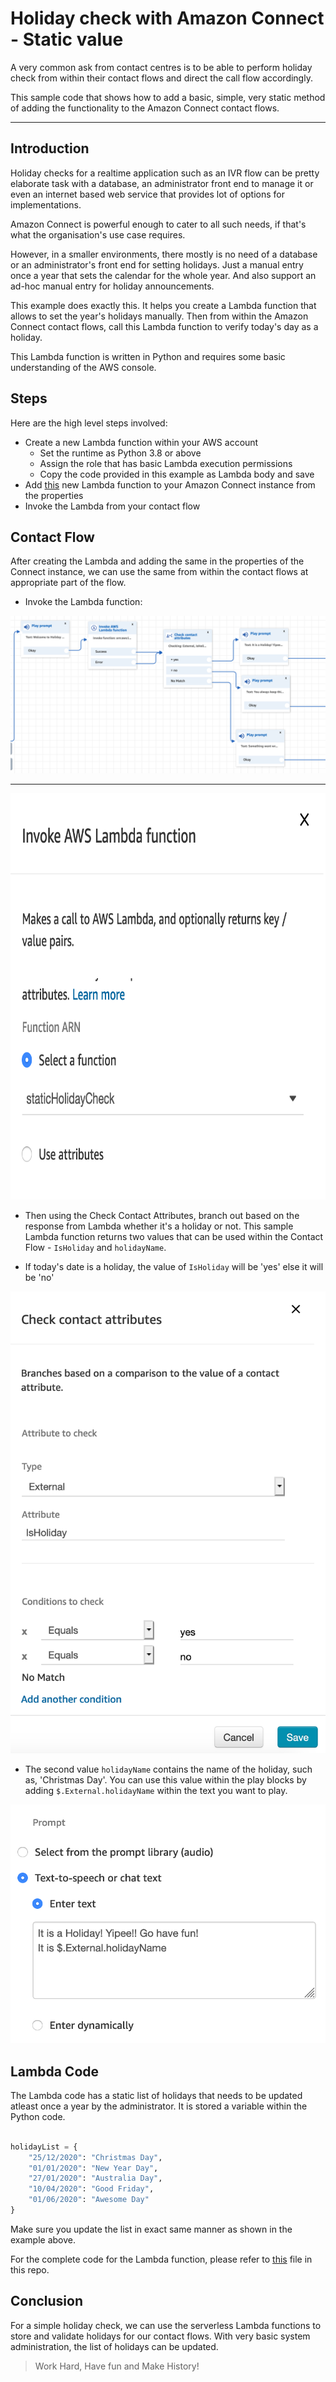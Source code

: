 # Holiday check with Amazon Connect - Static value

A very common ask from contact centres is to be able to perform holiday check from within their contact flows and direct the call flow accordingly.

This sample code that shows how to add a basic, simple, very static method of adding the functionality to the Amazon Connect contact flows.

----

## Introduction
Holiday checks for a realtime application such as an IVR flow can be pretty elaborate task with a database, an administrator front end to manage it or even an internet based web service that provides lot of options for implementations.

Amazon Connect is powerful enough to cater to all such needs, if that's what the organisation's use case requires.

However, in a smaller environments, there mostly is no need of a database or an administrator's front end for setting holidays. Just a manual entry once a year that sets the calendar for the whole year. And also support an ad-hoc manual entry for holiday announcements.

This example does exactly this. It helps you create a Lambda function that allows to set the year's holidays manually. Then from within the Amazon Connect contact flows, call this Lambda function to verify today's day as a holiday.

This Lambda function is written in Python and requires some basic understanding of the AWS console.

## Steps

Here are the high level steps involved:
* Create a new Lambda function within your AWS account
  * Set the runtime as Python 3.8 or above
  * Assign the role that has basic Lambda execution permissions
  * Copy the code provided in this example as Lambda body and save
* Add [this](lambda_function.py) new Lambda function to your Amazon Connect instance from the properties
* Invoke the Lambda from your contact flow

## Contact Flow

After creating the Lambda and adding the same in the properties of the Connect instance, we can use the same from within the contact flows at appropriate part of the flow.

* Invoke the Lambda function:

![Invoking Lambda Function](InvokeLambda1.png)

----

<img src="InvokeLambda2.png" width="600" height="650">

* Then using the Check Contact Attributes, branch out based on the response from Lambda whether it's a holiday or not. This sample Lambda function returns two values that can be used within the Contact Flow - `IsHoliday` and `holidayName`.

* If today's date is a holiday, the value of `IsHoliday` will be 'yes' else it will be 'no'

![Check Attribute](CheckAttribute.png)

* The second value `holidayName` contains the name of the holiday, such as, 'Christmas Day'. You can use this value within the play blocks by adding `$.External.holidayName` within the text you want to play.

![Play Holiday Name](HolidayName.png)



## Lambda Code

The Lambda code has a static list of holidays that needs to be updated atleast once a year by the administrator. It is stored a variable within the Python code.

```python

holidayList = {
    "25/12/2020": "Christmas Day",
    "01/01/2020": "New Year Day",
    "27/01/2020": "Australia Day",
    "10/04/2020": "Good Friday",
    "01/06/2020": "Awesome Day"
}

```
Make sure you update the list in exact same manner as shown in the example above.

For the complete code for the Lambda function, please refer to [this](lambda_function.py) file in this repo.

## Conclusion

For a simple holiday check, we can use the serverless Lambda functions to store and validate holidays for our contact flows. With very basic system administration, the list of holidays can be updated.


> Work Hard, Have fun and Make History!
